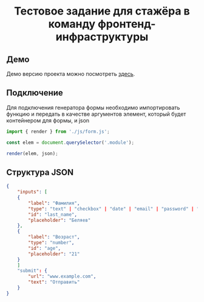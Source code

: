 <h1 align="center">Тестовое задание для стажёра в команду фронтенд-инфраструктуры</h1>

## Демо
Демо версию проекта можно посмотреть [здесь](https://arsb29.github.io/form-generation/).

## Подключение
Для подключения генератора формы необходимо импортировать функцию и передать в качестве аргументов элемент, который будет контейнером для формы, и json
```js
import { render } from './js/form.js';

const elem = document.querySelector('.module');

render(elem, json);
```

## Структура JSON
```json
{
	"inputs": [
	{
		"label": "Фамилия",
		"type": "text" | "checkbox" | "date" | "email" | "password" | "number" | "tel" | "select" | "textarea",
		"id": "last_name",
		"placeholder": "Беляев"
	},
	{
		"label": "Возраст",
		"type": "number",
		"id": "age",
		"placeholder": "21"
	}
	]
	"submit": {
		"url": "www.example.com",
		"text": "Отправить"
	}
}
```
